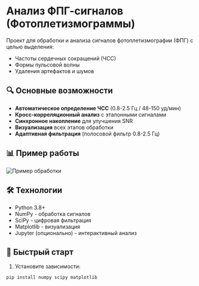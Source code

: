 # Анализ ФПГ-сигналов (Фотоплетизмограммы)

Проект для обработки и анализа сигналов фотоплетизмографии (ФПГ) с целью выделения:
- Частоты сердечных сокращений (ЧСС)
- Формы пульсовой волны
- Удаления артефактов и шумов

## 🔍 Основные возможности

- **Автоматическое определение ЧСС** (0.8-2.5 Гц / 48-150 уд/мин)
- **Кросс-корреляционный анализ** с эталонными сигналами
- **Синхронное накопление** для улучшения SNR
- **Визуализация** всех этапов обработки
- **Адаптивная фильтрация** (полосовой фильтр 0.8-2.5 Гц)

## 📊 Пример работы

![Пример обработки](https://example.com/ppg_processing_example.png)

## 🛠 Технологии

- Python 3.8+
- NumPy - обработка сигналов
- SciPy - цифровая фильтрация
- Matplotlib - визуализация
- Jupyter (опционально) - интерактивный анализ

## 🚀 Быстрый старт

1. Установите зависимости:
```bash
pip install numpy scipy matplotlib
